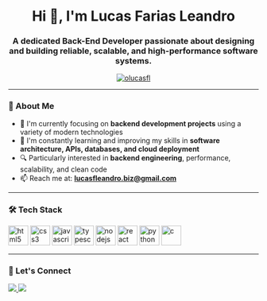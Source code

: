<h1 align="center">Hi 👋, I'm Lucas Farias Leandro</h1>
<h3 align="center">A dedicated Back-End Developer passionate about designing and building reliable, scalable, and high-performance software systems.</h3>

<p align="center">
  <a href="https://github.com/olucasfl">
    <img src="https://komarev.com/ghpvc/?username=olucasfl&label=Profile%20views&color=0e75b6&style=flat" alt="olucasfl" />
  </a>
</p>

---

### 🚀 About Me

- 💼 I'm currently focusing on **backend development projects** using a variety of modern technologies  
- 🌱 I'm constantly learning and improving my skills in **software architecture, APIs, databases, and cloud deployment**  
- 🔍 Particularly interested in **backend engineering**, performance, scalability, and clean code  
- 📫 Reach me at: **lucasfleandro.biz@gmail.com**   

---

### 🛠️ Tech Stack

<p align="left">
  <img src="https://cdn.jsdelivr.net/gh/devicons/devicon/icons/html5/html5-original.svg" alt="html5" width="40" height="40"/>
  <img src="https://cdn.jsdelivr.net/gh/devicons/devicon/icons/css3/css3-original.svg" alt="css3" width="40" height="40"/>
  <img src="https://cdn.jsdelivr.net/gh/devicons/devicon/icons/javascript/javascript-original.svg" alt="javascript" width="40" height="40"/>
  <img src="https://cdn.jsdelivr.net/gh/devicons/devicon/icons/typescript/typescript-original.svg" alt="typescript" width="40" height="40"/>
  <img src="https://cdn.jsdelivr.net/gh/devicons/devicon/icons/nodejs/nodejs-original.svg" alt="nodejs" width="40" height="40"/>
  <img src="https://cdn.jsdelivr.net/gh/devicons/devicon/icons/react/react-original.svg" alt="react" width="40" height="40"/>
  <img src="https://cdn.jsdelivr.net/gh/devicons/devicon/icons/python/python-original.svg" alt="python" width="40" height="40"/>
  <img src="https://cdn.jsdelivr.net/gh/devicons/devicon/icons/c/c-original.svg" alt="c" width="40" height="40"/>
</p>

---

### 🔗 Let's Connect

<p>
  <a href="https://www.linkedin.com/in/lucas-farias-18950a2b0/" target="_blank">
    <img src="https://img.shields.io/badge/LinkedIn-0A66C2?style=for-the-badge&logo=linkedin&logoColor=white"/>
  </a>
  <a href="mailto:lucasfleandro.biz@gmail.com" target="_blank">
    <img src="https://img.shields.io/badge/Gmail-D14836?style=for-the-badge&logo=gmail&logoColor=white"/>
  </a>
</p>
